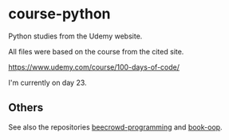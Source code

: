 # course-python

Python studies from the Udemy website.

All files were based on the course from the cited site.

https://www.udemy.com/course/100-days-of-code/

I'm currently on day 23.

## Others

See also the repositories [beecrowd-programming](https://github.com/thiagoneye/beecrowd-programming) and [book-oop](https://github.com/thiagoneye/book-oop).
